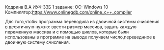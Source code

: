Кодрина В.А ИУ4-33Б
1 задание:
ОС: Windows 10
Компилятор:https://www.onlinegdb.com/online_c++_compiler

Для того,чтобы программа переводила из двоичной системы счисления в десятичную нужно: ввести размер массива, задать каждую переменную массива и с помощью циклов, которые были использованы в программе на выводе получаем число,переведнное в двоичную систему счисления.
